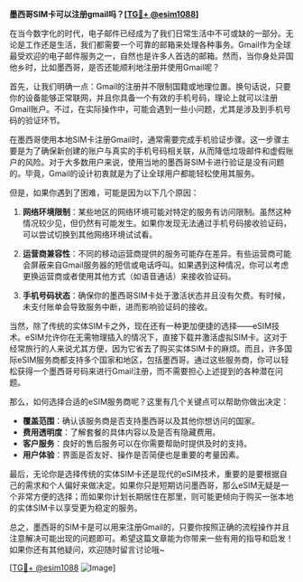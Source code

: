 **墨西哥SIM卡可以注册gmail吗？[[TG💪+ @esim1088](https://t.me/s/esim1088)]**

在当今数字化的时代，电子邮件已经成为了我们日常生活中不可或缺的一部分。无论是工作还是生活，我们都需要一个可靠的邮箱来处理各种事务。Gmail作为全球最受欢迎的电子邮件服务之一，自然也是许多人首选的邮箱。然而，当你身处异国他乡时，比如墨西哥，是否还能顺利地注册并使用Gmail呢？

首先，让我们明确一点：Gmail的注册并不限制国籍或地理位置。换句话说，只要你的设备能够正常联网，并且你具备一个有效的手机号码，理论上就可以注册Gmail账户。不过，在实际操作中，可能会遇到一些小问题，尤其是涉及到手机号码的验证环节。

在墨西哥使用本地SIM卡注册Gmail时，通常需要完成手机验证步骤。这一步骤主要是为了确保新创建的账户与真实的手机号码相关联，从而降低垃圾邮件和虚假账户的风险。对于大多数用户来说，使用当地的墨西哥SIM卡进行验证是没有问题的。毕竟，Gmail的设计初衷就是为了让全球用户都能轻松使用其服务。

但是，如果你遇到了困难，可能是因为以下几个原因：

1. **网络环境限制**：某些地区的网络环境可能对特定的服务有访问限制。虽然这种情况较少见，但仍然有可能发生。如果你发现无法通过手机号码接收验证码，可以尝试切换到其他网络环境试试看。

2. **运营商兼容性**：不同的移动运营商提供的服务可能存在差异。有些运营商可能会屏蔽来自Gmail服务器的短信或电话呼叫。如果遇到这种情况，你可以考虑更换运营商或者使用其他方式（如语音通话）来接收验证码。

3. **手机号码状态**：确保你的墨西哥SIM卡处于激活状态并且没有欠费。有时候，未支付账单会导致服务中断，进而影响验证码的接收。

当然，除了传统的实体SIM卡之外，现在还有一种更加便捷的选择——eSIM技术。eSIM允许你在无需物理插入的情况下，直接下载并激活虚拟SIM卡。这对于经常旅行的人来说尤其方便，因为它省去了购买实体SIM卡的麻烦。而且，许多国际eSIM服务商都支持多个国家和地区，包括墨西哥。通过这些服务商，你可以轻松获得一个墨西哥号码来进行Gmail注册，而不需要担心上述提到的各种潜在问题。

那么，如何选择合适的eSIM服务商呢？这里有几个关键点可以帮助你做出决定：

- **覆盖范围**：确认该服务商是否支持墨西哥以及其他你想访问的国家。
- **费用透明度**：了解套餐的具体内容以及是否有隐藏费用。
- **客户服务**：良好的售后服务可以在你需要帮助时提供及时的支持。
- **用户体验**：界面是否友好、操作是否简便也是重要的考量因素。

最后，无论你是选择传统的实体SIM卡还是现代的eSIM技术，重要的是要根据自己的需求和个人偏好来做决定。如果你只是短期访问墨西哥，那么eSIM无疑是一个非常方便的选择；而如果你计划长期居住在那里，则可能更倾向于购买一张本地的实体SIM卡以享受更为稳定的服务。

总之，墨西哥的SIM卡是可以用来注册Gmail的，只要你按照正确的流程操作并且注意解决可能出现的问题即可。希望这篇文章能为你带来一些有用的指导和启发！如果你还有其他疑问，欢迎随时留言讨论哦~

[[TG💪+ @esim1088](https://t.me/s/esim1088) ![Image](https://i.postimg.cc/4NQfJmqS/Snipaste-2025-05-13-00-14-12.png)]